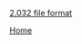 [2.032 file format](https://freepcb.dev/FreePcb-2/bin/doc/File_format_2_032.html)

[Home](https://freepcb.dev)
